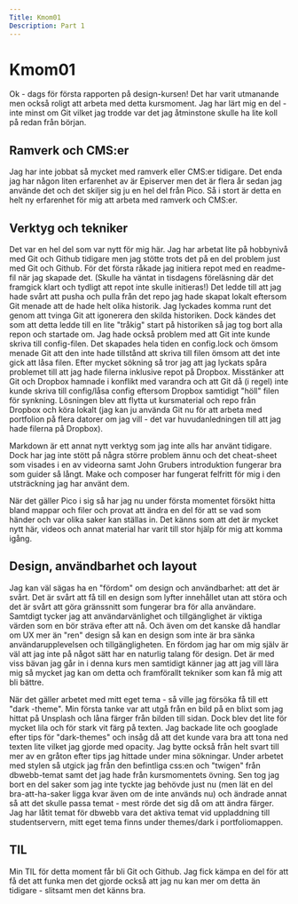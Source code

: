 ```yaml
---
Title: Kmom01
Description: Part 1
---
```


Kmom01
======
Ok - dags för första rapporten på design-kursen! Det har varit utmanande men också roligt att arbeta med detta kursmoment. Jag har lärt mig en del - inte minst om Git vilket jag trodde var det jag åtminstone skulle ha lite koll på redan från början.

Ramverk och CMS:er
------------------
Jag har inte jobbat så mycket med ramverk eller CMS:er tidigare. Det enda jag har någon liten erfarenhet av är Episerver men det är flera år sedan jag använde det och det skiljer sig ju en hel del från Pico. Så i stort är detta en helt ny erfarenhet för mig att arbeta med ramverk och CMS:er.

Verktyg och tekniker
--------------------
Det var en hel del som var nytt för mig här. Jag har arbetat lite på hobbynivå med Git och Github tidigare men jag stötte trots det på en del problem just med Git och Github. För det första råkade jag initiera repot med en readme-fil när jag skapade det. (Skulle ha väntat in tisdagens föreläsning där det framgick klart och tydligt att repot inte skulle initieras!) Det ledde till att jag hade svårt att pusha och pulla från det repo jag hade skapat lokalt eftersom Git menade att de hade helt olika historik. Jag lyckades komma runt det genom att tvinga Git att igonerera den skilda historiken. Dock kändes det som att detta ledde till en lite "tråkig" start på historiken så jag tog bort alla repon och startade om. Jag hade också problem med att Git inte kunde skriva till config-filen. Det skapades hela tiden en config.lock och ömsom menade Git att den inte hade tillstånd att skriva till filen ömsom att det inte gick att låsa filen. Efter mycket sökning så tror jag att jag lyckats spåra problemet till att jag hade filerna inklusive repot på Dropbox. Misstänker att Git och Dropbox hamnade i konflikt med varandra och att Git då (i regel) inte kunde skriva till config/låsa config eftersom Dropbox samtidigt "höll" filen för synkning. Lösningen blev att flytta ut kursmaterial och repo från Dropbox och köra lokalt (jag kan ju använda Git nu för att arbeta med portfolion på flera datorer om jag vill - det var huvudanledningen till att jag hade filerna på Dropbox). 

Markdown är ett annat nytt verktyg som jag inte alls har använt tidigare. Dock har jag inte stött på några större problem ännu och det cheat-sheet som visades i en av videorna samt John Grubers introduktion fungerar bra som guider så långt. Make och composer har fungerat felfritt för mig i den utsträckning jag har använt dem. 

När det gäller Pico i sig så har jag nu under första momentet försökt hitta bland mappar och filer och provat att ändra en del för att se vad som händer och var olika saker kan ställas in. Det känns som att det är mycket nytt här, videos och annat material har varit till stor hjälp för mig att komma igång.

Design, användbarhet och layout
-------------------------------
Jag kan väl sägas ha en "fördom" om design och användbarhet: att det är svårt. Det är svårt att få till en design som lyfter innehållet utan att störa och det är svårt att göra gränssnitt som fungerar bra för alla användare. Samtdigt tycker jag att användarvänlighet och tillgänglighet är viktiga värden som en bör sträva efter att nå. Och även om det kanske då handlar om UX mer än "ren" design så kan en design som inte är bra sänka användarupplevelsen och tillgängligheten. En fördom jag har om mig själv är väl att jag inte på något sätt har en naturlig talang för design. Det är med viss bävan jag går in i denna kurs men samtidigt känner jag att jag vill lära mig så mycket jag kan om detta och framförallt tekniker som kan få mig att bli bättre.

När det gäller arbetet med mitt eget tema - så ville jag försöka få till ett "dark -theme". Min första tanke var att utgå från en bild på en blixt som jag hittat på Unsplash och låna färger från bilden till sidan. Dock blev det lite för mycket lila och för stark vit färg på texten. Jag backade lite och googlade efter tips för "dark-themes" och insåg då att det kunde vara bra att tona ned texten lite vilket jag gjorde med opacity. Jag bytte också från helt svart till mer av en gråton efter tips jag hittade under mina sökningar. Under arbetet med stylen så utgick jag från den befintliga css:en och "twigen" från dbwebb-temat samt det jag hade från kursmomentets övning. Sen tog jag bort en del saker som jag inte tyckte jag behövde just nu (men lät en del bra-att-ha-saker ligga kvar även om de inte används nu) och ändrade annat så att det skulle passa temat - mest rörde det sig då om att ändra färger. Jag har låtit temat för dbwebb vara det aktiva temat vid uppladdning till studentservern, mitt eget tema finns under themes/dark i portfoliomappen.

TIL
---
Min TIL för detta moment får bli Git och Github. Jag fick kämpa en del för att få det att funka men det gjorde också att jag nu kan mer om detta än tidigare - slitsamt men det känns bra.